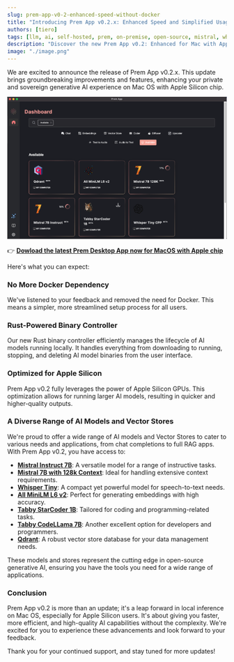 ```yaml
---
slug: prem-app-v0-2-enhanced-speed-without-docker
title: "Introducing Prem App v0.2.x: Enhanced Speed and Simplified Usage Without Docker"
authors: [tiero]
tags: [llm, ai, self-hosted, prem, on-premise, open-source, mistral, whisper, tabby]
description: "Discover the new Prem App v0.2: Enhanced for Mac with Apple Silicon. Experience faster AI inference without Docker. Now featuring models like Mistral Instruct 7B, Whisper Tiny, MiniLM L6 v2, and more. Ideal for developers and AI enthusiasts seeking advanced AI capabilities on Mac OS. Upgrade your AI tools with Prem App's latest version"
image: "./image.png"
---
```

<!--truncate-->

<head>
  <meta name="twitter:image" content="./image.png"/>
</head>

We are excited to announce the release of Prem App v0.2.x. This update brings groundbreaking improvements and features, enhancing your private and sovereign generative AI experience on Mac OS with Apple Silicon chip.

![Prem Desktop App with model gallery](./image.png)

👉 **[Dowload the latest Prem Desktop App now for MacOS with Apple chip](https://install-app.prem.ninja/latest-release)**

Here's what you can expect:

### No More Docker Dependency
We've listened to your feedback and removed the need for Docker. This means a simpler, more streamlined setup process for all users.

### Rust-Powered Binary Controller
Our new Rust binary controller efficiently manages the lifecycle of AI models running locally. It handles everything from downloading to running, stopping, and deleting AI model binaries from the user interface.

### Optimized for Apple Silicon
Prem App v0.2 fully leverages the power of Apple Silicon GPUs. This optimization allows for running larger AI models, resulting in quicker and higher-quality outputs.

### A Diverse Range of AI Models and Vector Stores
We're proud to offer a wide range of AI models and Vector Stores to cater to various needs and applications, from chat completions to full RAG apps. With Prem App v0.2, you have access to:

- [**Mistral Instruct 7B**](https://registry.premai.io/detail.html?service=mistral-7b-instruct): A versatile model for a range of instructive tasks.
- [**Mistral 7B with 128k Context**](https://registry.premai.io/detail.html?service=mistral-7b-128k): Ideal for handling extensive context requirements.
- [**Whisper Tiny**](https://registry.premai.io/detail.html?service=whisper-tiny-cpp): A compact yet powerful model for speech-to-text needs.
- [**All MiniLM L6 v2**](https://registry.premai.io/detail.html?service=all-minilm-l6-v2): Perfect for generating embeddings with high accuracy.
- [**Tabby StarCoder 1B**](https://registry.premai.io/detail.html?service=tabby-starcoder-1b): Tailored for coding and programming-related tasks.
- [**Tabby CodeLLama 7B**](https://registry.premai.io/detail.html?service=tabby-codellama-7B): Another excellent option for developers and programmers.
- [**Qdrant**](https://registry.premai.io/detail.html?service=qdrant): A robust vector store database for your data management needs.

These models and stores represent the cutting edge in open-source generative AI, ensuring you have the tools you need for a wide range of applications.


### Conclusion
Prem App v0.2 is more than an update; it's a leap forward in local inference on Mac OS, especially for Apple Silicon users. It's about giving you faster, more efficient, and high-quality AI capabilities without the complexity. We're excited for you to experience these advancements and look forward to your feedback.

Thank you for your continued support, and stay tuned for more updates!

